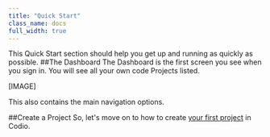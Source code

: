 ```yaml
---
title: "Quick Start"
class_name: docs
full_width: true
---
```


This Quick Start section should help you get up and running as quickly as possible. 
##The Dashboard
The Dashboard is the first screen you see when you sign in. You will see all your own code Projects listed.

[IMAGE]

This also contains the main navigation options.

##Create a Project
So, let's move on to how to create [your first project](/docs/quickstart/myfirstproject) in Codio.
